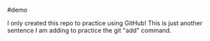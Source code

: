 #demo

I only created this repo to practice using GitHub!
This is just another sentence I am adding to practice the git "add" command.
